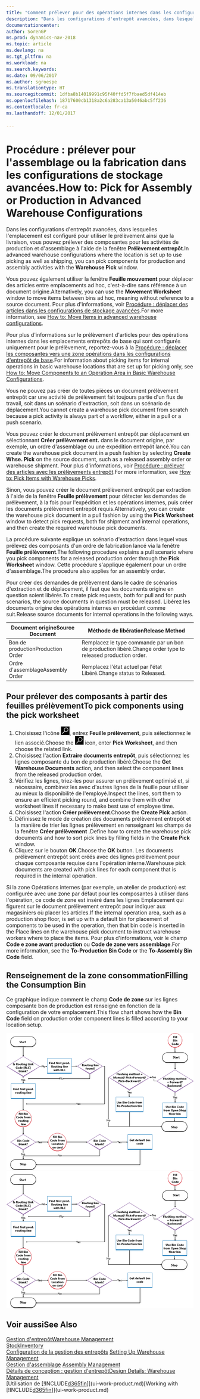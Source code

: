 ```yaml
---
title: "Comment prélever pour des opérations internes dans les configurations de stockage avancées"
description: "Dans les configurations d'entrepôt avancées, dans lesquelles l'emplacement est configuré pour utiliser le prélèvement ainsi que la livraison, vous pouvez prélever des composantes pour les activités de production et d'assemblage à l'aide de la fenêtre **Prélèvement entrepôt**."
documentationcenter: 
author: SorenGP
ms.prod: dynamics-nav-2018
ms.topic: article
ms.devlang: na
ms.tgt_pltfrm: na
ms.workload: na
ms.search.keywords: 
ms.date: 09/06/2017
ms.author: sgroespe
ms.translationtype: HT
ms.sourcegitcommit: 1dfba8b14019991c95f40ffd5f7fbaed5df414eb
ms.openlocfilehash: 18717600cb1318a2c6a283ca13a5046abc5ff236
ms.contentlocale: fr-ca
ms.lasthandoff: 12/01/2017

---
```

# <a name="how-to-pick-for-assembly-or-production-in-advanced-warehouse-configurations"></a><span data-ttu-id="d81a0-103">Procédure : prélever pour l'assemblage ou la fabrication dans les configurations de stockage avancées.</span><span class="sxs-lookup"><span data-stu-id="d81a0-103">How to: Pick for Assembly or Production in Advanced Warehouse Configurations</span></span>
<span data-ttu-id="d81a0-104">Dans les configurations d'entrepôt avancées, dans lesquelles l'emplacement est configuré pour utiliser le prélèvement ainsi que la livraison, vous pouvez prélever des composantes pour les activités de production et d'assemblage à l'aide de la fenêtre **Prélèvement entrepôt**.</span><span class="sxs-lookup"><span data-stu-id="d81a0-104">In advanced warehouse configurations where the location is set up to use picking as well as shipping, you can pick components for production and assembly activities with the **Warehouse Pick** window.</span></span>  

<span data-ttu-id="d81a0-105">Vous pouvez également utiliser la fenêtre **Feuille mouvement** pour déplacer des articles entre emplacements ad hoc, c'est-à-dire sans référence à un document origine.</span><span class="sxs-lookup"><span data-stu-id="d81a0-105">Alternatively, you can use the **Movement Worksheet** window to move items between bins ad hoc, meaning without reference to a source document.</span></span> <span data-ttu-id="d81a0-106">Pour plus d'informations, voir [Procédure : déplacer des articles dans les configurations de stockage avancées](warehouse-how-to-move-items-in-advanced-warehousing.md).</span><span class="sxs-lookup"><span data-stu-id="d81a0-106">For more information, see [How to: Move Items in advanced warehouse configurations](warehouse-how-to-move-items-in-advanced-warehousing.md).</span></span>  

<span data-ttu-id="d81a0-107">Pour plus d'informations sur le prélèvement d'articles pour des opérations internes dans les emplacements entrepôts de base qui sont configurés uniquement pour le prélèvement, reportez-vous à la [Procédure : déplacer les composantes vers une zone opérations dans les configurations d'entrepôt de base](warehouse-how-to-move-components-to-an-operation-area-in-basic-warehousing.md).</span><span class="sxs-lookup"><span data-stu-id="d81a0-107">For information about picking items for internal operations in basic warehouse locations that are set up for picking only, see [How to: Move Components to an Operation Area in Basic Warehouse Configurations](warehouse-how-to-move-components-to-an-operation-area-in-basic-warehousing.md).</span></span>  

<span data-ttu-id="d81a0-108">Vous ne pouvez pas créer de toutes pièces un document prélèvement entrepôt car une activité de prélèvement fait toujours partie d'un flux de travail, soit dans un scénario d'extraction, soit dans un scénario de déplacement.</span><span class="sxs-lookup"><span data-stu-id="d81a0-108">You cannot create a warehouse pick document from scratch because a pick activity is always part of a workflow, either in a pull or a push scenario.</span></span>  

<span data-ttu-id="d81a0-109">Vous pouvez créer le document prélèvement entrepôt par déplacement en sélectionnant **Créer prélèvement ent.** dans le document origine, par exemple, un ordre d'assemblage ou une expédition entrepôt lancé.</span><span class="sxs-lookup"><span data-stu-id="d81a0-109">You can create the warehouse pick document in a push fashion by selecting **Create Whse. Pick** on the source document, such as a released assembly order or warehouse shipment.</span></span> <span data-ttu-id="d81a0-110">Pour plus d'informations, voir [Procédure : prélever des articles avec les prélèvements entrepôt](warehouse-how-to-pick-items-for-warehouse-shipment.md).</span><span class="sxs-lookup"><span data-stu-id="d81a0-110">For more information, see [How to: Pick Items with Warehouse Picks](warehouse-how-to-pick-items-for-warehouse-shipment.md).</span></span>  

<span data-ttu-id="d81a0-111">Sinon, vous pouvez créer le document prélèvement entrepôt par extraction à l'aide de la fenêtre **Feuille prélèvement** pour détecter les demandes de prélèvement, à la fois pour l'expédition et les opérations internes, puis créer les documents prélèvement entrepôt requis.</span><span class="sxs-lookup"><span data-stu-id="d81a0-111">Alternatively, you can create the warehouse pick document in a pull fashion by using the **Pick Worksheet** window to detect pick requests, both for shipment and internal operations, and then create the required warehouse pick documents.</span></span>  

<span data-ttu-id="d81a0-112">La procédure suivante explique un scénario d'extraction dans lequel vous prélevez des composants d'un ordre de fabrication lancé via la fenêtre **Feuille prélèvement**.</span><span class="sxs-lookup"><span data-stu-id="d81a0-112">The following procedure explains a pull scenario where you pick components for a released production order through the **Pick Worksheet** window.</span></span> <span data-ttu-id="d81a0-113">Cette procédure s'applique également pour un ordre d'assemblage.</span><span class="sxs-lookup"><span data-stu-id="d81a0-113">The procedure also applies for an assembly order.</span></span>  

<span data-ttu-id="d81a0-114">Pour créer des demandes de prélèvement dans le cadre de scénarios d'extraction et de déplacement, il faut que les documents origine en question soient libérés.</span><span class="sxs-lookup"><span data-stu-id="d81a0-114">To create pick requests, both for pull and for push scenarios, the source documents in question must be released.</span></span> <span data-ttu-id="d81a0-115">Libérez les documents origine des opérations internes en procédant comme suit.</span><span class="sxs-lookup"><span data-stu-id="d81a0-115">Release source documents for internal operations in the following ways.</span></span>  

|<span data-ttu-id="d81a0-116">Document origine</span><span class="sxs-lookup"><span data-stu-id="d81a0-116">Source Document</span></span>|<span data-ttu-id="d81a0-117">Méthode de libération</span><span class="sxs-lookup"><span data-stu-id="d81a0-117">Release Method</span></span>|  
|---------------------|--------------------|  
|<span data-ttu-id="d81a0-118">Bon de production</span><span class="sxs-lookup"><span data-stu-id="d81a0-118">Production Order</span></span>|<span data-ttu-id="d81a0-119">Remplacez le type commande par un bon de production libéré.</span><span class="sxs-lookup"><span data-stu-id="d81a0-119">Change order type to released production order.</span></span>|  
|<span data-ttu-id="d81a0-120">Ordre d'assemblage</span><span class="sxs-lookup"><span data-stu-id="d81a0-120">Assembly Order</span></span>|<span data-ttu-id="d81a0-121">Remplacez l'état actuel par l'état Libéré.</span><span class="sxs-lookup"><span data-stu-id="d81a0-121">Change status to Released.</span></span>|  

## <a name="to-pick-components-using-the-pick-worksheet"></a><span data-ttu-id="d81a0-122">Pour prélever des composants à partir des feuilles prélèvement</span><span class="sxs-lookup"><span data-stu-id="d81a0-122">To pick components using the pick worksheet</span></span>  
1.  <span data-ttu-id="d81a0-123">Choisissez l'icône ![Page ou rapport pour la recherche](media/ui-search/search_small.png "icône Page ou rapport pour la recherche"), entrez **Feuille prélèvement**, puis sélectionnez le lien associé.</span><span class="sxs-lookup"><span data-stu-id="d81a0-123">Choose the ![Search for Page or Report](media/ui-search/search_small.png "Search for Page or Report icon") icon, enter **Pick Worksheet**, and then choose the related link.</span></span>  
2.  <span data-ttu-id="d81a0-124">Choisissez l'action **Extraire documents entrepôt**, puis sélectionnez les lignes composante du bon de production libéré.</span><span class="sxs-lookup"><span data-stu-id="d81a0-124">Choose the **Get Warehouse Documents** action, and then select the component lines from the released production order.</span></span>  
3.  <span data-ttu-id="d81a0-125">Vérifiez les lignes, triez-les pour assurer un prélèvement optimisé et, si nécessaire, combinez les avec d'autres lignes de la feuille pour utiliser au mieux la disponibilité de l'employé.</span><span class="sxs-lookup"><span data-stu-id="d81a0-125">Inspect the lines, sort them to ensure an efficient picking round, and combine them with other worksheet lines if necessary to make best use of employee time.</span></span>  
4.  <span data-ttu-id="d81a0-126">Choisissez l'action **Créer prélèvement**.</span><span class="sxs-lookup"><span data-stu-id="d81a0-126">Choose the **Create Pick** action.</span></span>  
5.  <span data-ttu-id="d81a0-127">Définissez le mode de création des documents prélèvement entrepôt et la manière de trier les lignes prélèvement en renseignant les champs de la fenêtre **Créer prélèvement** .</span><span class="sxs-lookup"><span data-stu-id="d81a0-127">Define how to create the warehouse pick documents and how to sort pick lines by filling fields in the **Create Pick** window.</span></span>  
6.  <span data-ttu-id="d81a0-128">Cliquez sur le bouton **OK**.</span><span class="sxs-lookup"><span data-stu-id="d81a0-128">Choose the **OK** button.</span></span> <span data-ttu-id="d81a0-129">Les documents prélèvement entrepôt sont créés avec des lignes prélèvement pour chaque composante requise dans l'opération interne.</span><span class="sxs-lookup"><span data-stu-id="d81a0-129">Warehouse pick documents are created with pick lines for each component that is required in the internal operation.</span></span>  

<span data-ttu-id="d81a0-130">Si la zone Opérations internes (par exemple, un atelier de production) est configurée avec une zone par défaut pour les composantes à utiliser dans l'opération, ce code de zone est inséré dans les lignes Emplacement qui figurent sur le document prélèvement entrepôt pour indiquer aux magasiniers où placer les articles.</span><span class="sxs-lookup"><span data-stu-id="d81a0-130">If the internal operation area, such as a production shop floor, is set up with a default bin for placement of components to be used in the operation, then that bin code is inserted in the Place lines on the warehouse pick document to instruct warehouse workers where to place the items.</span></span> <span data-ttu-id="d81a0-131">Pour plus d'informations, voir le champ **Code e zone avant production** ou **Code de zone vers assemblage**.</span><span class="sxs-lookup"><span data-stu-id="d81a0-131">For more information, see the **To-Production Bin Code** or the **To-Assembly Bin Code** field.</span></span>

## <a name="filling-the-consumption-bin"></a><span data-ttu-id="d81a0-132">Renseignement de la zone consommation</span><span class="sxs-lookup"><span data-stu-id="d81a0-132">Filling the Consumption Bin</span></span>
<span data-ttu-id="d81a0-133">Ce graphique indique comment le champ **Code de zone** sur les lignes composante bon de production est renseigné en fonction de la configuration de votre emplacement.</span><span class="sxs-lookup"><span data-stu-id="d81a0-133">This flow chart shows how the **Bin Code** field on production order component lines is filled according to your location setup.</span></span>

<span data-ttu-id="d81a0-134">![Organigramme Flux d'emplacement](media/binflow.png "BinFlow")</span><span class="sxs-lookup"><span data-stu-id="d81a0-134">![Bin flow chart](media/binflow.png "BinFlow")</span></span>  

## <a name="see-also"></a><span data-ttu-id="d81a0-135">Voir aussi</span><span class="sxs-lookup"><span data-stu-id="d81a0-135">See Also</span></span>
[<span data-ttu-id="d81a0-136">Gestion d'entrepôt</span><span class="sxs-lookup"><span data-stu-id="d81a0-136">Warehouse Management</span></span>](warehouse-manage-warehouse.md)  
[<span data-ttu-id="d81a0-137">Stock</span><span class="sxs-lookup"><span data-stu-id="d81a0-137">Inventory</span></span>](inventory-manage-inventory.md)  
<span data-ttu-id="d81a0-138">[Configuration de la gestion des entrepôts](warehouse-setup-warehouse.md)   </span><span class="sxs-lookup"><span data-stu-id="d81a0-138">[Setting Up Warehouse Management](warehouse-setup-warehouse.md)   </span></span>  
<span data-ttu-id="d81a0-139">[Gestion d'assemblage](assembly-assemble-items.md)  </span><span class="sxs-lookup"><span data-stu-id="d81a0-139">[Assembly Management](assembly-assemble-items.md)  </span></span>  
[<span data-ttu-id="d81a0-140">Détails de conception : gestion d'entrepôt</span><span class="sxs-lookup"><span data-stu-id="d81a0-140">Design Details: Warehouse Management</span></span>](design-details-warehouse-management.md)  
<span data-ttu-id="d81a0-141">[Utilisation de [!INCLUDE[d365fin](includes/d365fin_md.md)]](ui-work-product.md)</span><span class="sxs-lookup"><span data-stu-id="d81a0-141">[Working with [!INCLUDE[d365fin](includes/d365fin_md.md)]](ui-work-product.md)</span></span>

